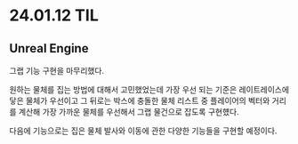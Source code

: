 # 24.01.12 TIL

## Unreal Engine

그랩 기능 구현을 마무리했다.

원하는 물체를 집는 방법에 대해서 고민했었는데 가장 우선 되는 기준은 레이트레이스에 닿은 물체가 우선이고 그 뒤로는 박스에 충돌한 물체 리스트 중 플레이어의 벡터와 거리를 계산해 가장 가까운 물체를 우선해서 그랩 물건으로 잡도록 구현헀다.

다음에 기능으로는 집은 물체 발사와 이동에 관한 다양한 기능들을 구현할 예정이다.
